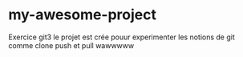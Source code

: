 # my-awesome-project
Exercice git3
 le projet est crée pouur experimenter les notions de git comme clone push et pull wawwwww
